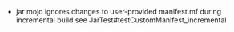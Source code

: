 - jar mojo ignores changes to user-provided manifest.mf during incremental build
  see JarTest#testCustomManifest_incremental
